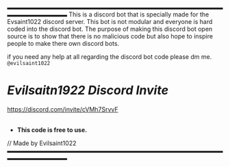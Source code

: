 ▬▬▬▬▬▬▬▬▬▬▬▬▬▬▬▬▬▬▬▬▬▬▬▬▬▬▬▬▬▬▬▬▬▬▬▬▬▬▬▬▬▬▬▬▬▬
This is a discord bot that is specially made for the Evsaint1022 discord server. This bot is not modular and everyone is hard coded into the discord bot.
The purpose of making this discord bot open source is to show that there is no malicious code but also hope to inspire people to make there own discord bots.

if you need any help at all regarding the discord bot code please dm me.   
`@evilsaint1022`

# _Evilsaitn1922 Discord Invite_   
https://discord.com/invite/cVMh7SrvvF                             
‎ 
‎ 
- **This code is free to use.**

// Made by Evilsaint1022
▬▬▬▬▬▬▬▬▬▬▬▬▬▬▬▬▬▬▬▬▬▬▬▬▬▬▬▬▬▬▬▬▬▬▬▬▬▬▬▬▬▬▬▬▬▬

